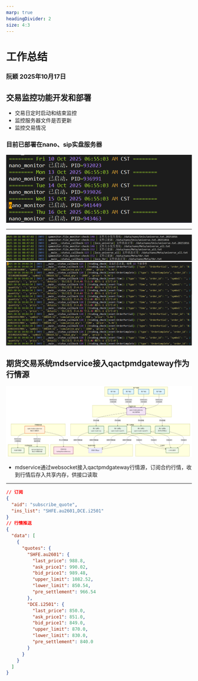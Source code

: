 ```yaml
---
marp: true
headingDivider: 2
size: 4:3
---
```


# 工作总结

### 阮颖 2025年10月17日

## 交易监控功能开发和部署

* 交易日定时启动和结束监控
* 监控服务器文件是否更新
* 监控交易情况

### 目前已部署在nano、sip实盘服务器

![](./日志.png)

---

![](./日志1.png)
![](./日志2.png)

## 期货交易系统mdservice接入qactpmdgateway作为行情源

![](./架构图.png)

* mdservice通过websocket接入qactpmdgateway行情源，订阅合约行情，收到行情后存入共享内存，供接口读取

---

```json
// 订阅
{
  "aid": "subscribe_quote",
  "ins_list": "SHFE.au2601,DCE.i2501"
}
// 行情推送
{
  "data": [
    {
      "quotes": {
        "SHFE.au2601": {
          "last_price": 988.8,
          "ask_price1": 990.02,
          "bid_price1": 989.48,
          "upper_limit": 1082.52,
          "lower_limit": 850.54,
          "pre_settlement": 966.54
        },
        "DCE.i2501": {
          "last_price": 850.0,
          "ask_price1": 851.0,
          "bid_price1": 849.0,
          "upper_limit": 870.0,
          "lower_limit": 830.0,
          "pre_settlement": 840.0
        }
      }
    }
  ]
}
```